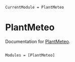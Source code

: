 ```@meta
CurrentModule = PlantMeteo
```

# PlantMeteo

Documentation for [PlantMeteo](https://github.com/VEZY/PlantMeteo.jl).

```@index
```

```@autodocs
Modules = [PlantMeteo]
```
